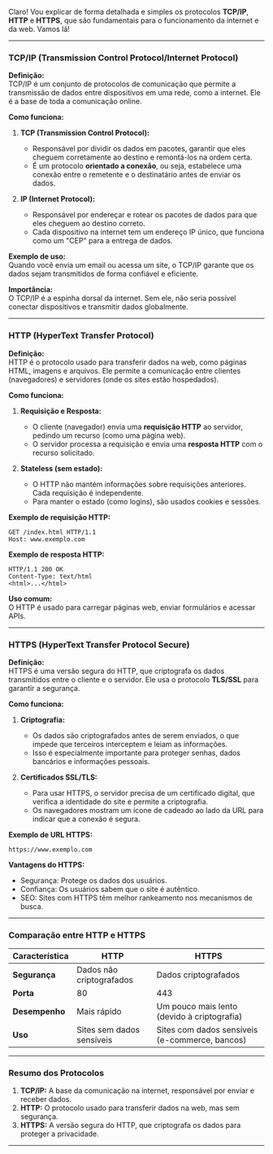Claro! Vou explicar de forma detalhada e simples os protocolos **TCP/IP**, **HTTP** e **HTTPS**, que são fundamentais para o funcionamento da internet e da web. Vamos lá!

---

### **TCP/IP (Transmission Control Protocol/Internet Protocol)**
**Definição:**  
TCP/IP é um conjunto de protocolos de comunicação que permite a transmissão de dados entre dispositivos em uma rede, como a internet. Ele é a base de toda a comunicação online.

**Como funciona:**
1. **TCP (Transmission Control Protocol):**  
   - Responsável por dividir os dados em pacotes, garantir que eles cheguem corretamente ao destino e remontá-los na ordem certa.  
   - É um protocolo **orientado a conexão**, ou seja, estabelece uma conexão entre o remetente e o destinatário antes de enviar os dados.

2. **IP (Internet Protocol):**  
   - Responsável por endereçar e rotear os pacotes de dados para que eles cheguem ao destino correto.  
   - Cada dispositivo na internet tem um endereço IP único, que funciona como um "CEP" para a entrega de dados.

**Exemplo de uso:**  
Quando você envia um email ou acessa um site, o TCP/IP garante que os dados sejam transmitidos de forma confiável e eficiente.

**Importância:**  
O TCP/IP é a espinha dorsal da internet. Sem ele, não seria possível conectar dispositivos e transmitir dados globalmente.

---

### **HTTP (HyperText Transfer Protocol)**
**Definição:**  
HTTP é o protocolo usado para transferir dados na web, como páginas HTML, imagens e arquivos. Ele permite a comunicação entre clientes (navegadores) e servidores (onde os sites estão hospedados).

**Como funciona:**
1. **Requisição e Resposta:**  
   - O cliente (navegador) envia uma **requisição HTTP** ao servidor, pedindo um recurso (como uma página web).  
   - O servidor processa a requisição e envia uma **resposta HTTP** com o recurso solicitado.

2. **Stateless (sem estado):**  
   - O HTTP não mantém informações sobre requisições anteriores. Cada requisição é independente.  
   - Para manter o estado (como logins), são usados cookies e sessões.

**Exemplo de requisição HTTP:**
```
GET /index.html HTTP/1.1
Host: www.exemplo.com
```
**Exemplo de resposta HTTP:**
```
HTTP/1.1 200 OK
Content-Type: text/html
<html>...</html>
```

**Uso comum:**  
O HTTP é usado para carregar páginas web, enviar formulários e acessar APIs.

---

### **HTTPS (HyperText Transfer Protocol Secure)**
**Definição:**  
HTTPS é uma versão segura do HTTP, que criptografa os dados transmitidos entre o cliente e o servidor. Ele usa o protocolo **TLS/SSL** para garantir a segurança.

**Como funciona:**
1. **Criptografia:**  
   - Os dados são criptografados antes de serem enviados, o que impede que terceiros interceptem e leiam as informações.  
   - Isso é especialmente importante para proteger senhas, dados bancários e informações pessoais.

2. **Certificados SSL/TLS:**  
   - Para usar HTTPS, o servidor precisa de um certificado digital, que verifica a identidade do site e permite a criptografia.  
   - Os navegadores mostram um ícone de cadeado ao lado da URL para indicar que a conexão é segura.

**Exemplo de URL HTTPS:**
```
https://www.exemplo.com
```

**Vantagens do HTTPS:**
- Segurança: Protege os dados dos usuários.  
- Confiança: Os usuários sabem que o site é autêntico.  
- SEO: Sites com HTTPS têm melhor rankeamento nos mecanismos de busca.

---

### **Comparação entre HTTP e HTTPS**
| Característica       | HTTP                          | HTTPS                         |
|----------------------|-------------------------------|-------------------------------|
| **Segurança**        | Dados não criptografados      | Dados criptografados          |
| **Porta**            | 80                            | 443                           |
| **Desempenho**       | Mais rápido                   | Um pouco mais lento (devido à criptografia) |
| **Uso**              | Sites sem dados sensíveis     | Sites com dados sensíveis (e-commerce, bancos) |

---

### **Resumo dos Protocolos**
1. **TCP/IP:** A base da comunicação na internet, responsável por enviar e receber dados.  
2. **HTTP:** O protocolo usado para transferir dados na web, mas sem segurança.  
3. **HTTPS:** A versão segura do HTTP, que criptografa os dados para proteger a privacidade.

---

